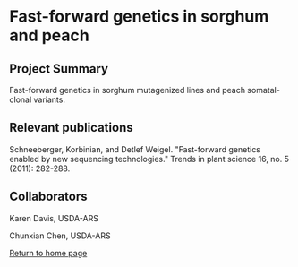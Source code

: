 # Fast-forward genetics in sorghum and peach

## Project Summary

Fast-forward genetics in sorghum mutagenized lines and peach somatal-clonal variants.
	
## Relevant publications

Schneeberger, Korbinian, and Detlef Weigel. "Fast-forward genetics enabled by new sequencing technologies." Trends in plant science 16, no. 5 (2011): 282-288.

## Collaborators

Karen Davis, USDA-ARS

Chunxian Chen, USDA-ARS

[Return to home page](https://genemachine.net)
